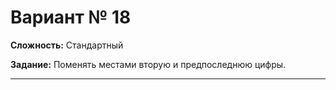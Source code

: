 # Вариант № 18
**Сложность:** Стандартный

**Задание:**  Поменять местами вторую и предпоследнюю цифры.

---